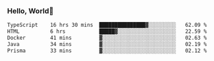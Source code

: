 
### Hello, World🐤

<!--START_SECTION:waka-->

```txt
TypeScript    16 hrs 30 mins  ███████████████▓░░░░░░░░░   62.09 %
HTML          6 hrs           █████▓░░░░░░░░░░░░░░░░░░░   22.59 %
Docker        41 mins         ▓░░░░░░░░░░░░░░░░░░░░░░░░   02.63 %
Java          34 mins         ▓░░░░░░░░░░░░░░░░░░░░░░░░   02.19 %
Prisma        33 mins         ▓░░░░░░░░░░░░░░░░░░░░░░░░   02.12 %
```

<!--END_SECTION:waka-->
